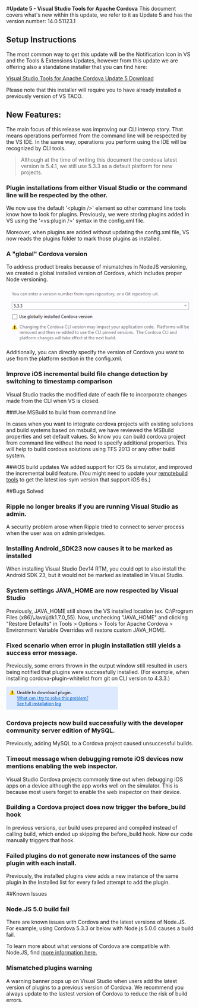<properties pageTitle="Release Notes for Update 5"
  description="Release notes for Update 5 of Visual Studio 2015 Tools for Apache Cordova"
  services=""
  documentationCenter=""
  authors="rido-min" />
  <tags
     ms.service="na"
     ms.devlang="javascript"
     ms.topic="article"
     ms.tgt_pltfrm="mobile-multiple"
     ms.workload="na"
     ms.date="12/1/2015"
     ms.author="rmpablos"/>

#**Update 5 - Visual Studio Tools for Apache Cordova**
This document covers what's new within this update, we refer to it as Update 5 and has the version number: 14.0.51123.1

## Setup Instructions
The most common way to get this update will be the Notification Icon in VS and the Tools & Extensions Updates,
however from this update we are offering also a standalone installer that you can find here:

[Visual Studio Tools for Apache Cordova Update 5 Download](http://go.microsoft.com/fwlink/?LinkId=715516)

Please note that this installer will require you to have already installed a previously version of VS TACO.

## New Features:

The main focus of this release was improving our CLI interop story.  That means operations performed from the command line will be respected by the VS IDE. In the same way, operations you perform using the IDE will be recognized by CLI tools.

>Although at the time of writing this document the cordova latest version is 5.4.1, we still use 5.3.3 as a default platform for new projects.

### Plugin installations from either Visual Studio or the command line will be respected by the other. 

We now use the default  '&lt;plugin /&gt;' element so other command line tools know how to look for plugins. Previously, we were storing plugins added in VS using the '&lt;vs:plugin /&gt;' syntax in the config.xml file. 

Moreover, when plugins are added without updating the config.xml file, VS now reads the plugins folder to mark those plugins as installed. 

### A "global" Cordova version

To address product breaks because of mismatches in NodeJS versioning, we created a global installed version of Cordova, which includes proper Node versioning. 

![Global Cordova Version](media/release-update-5/global-cdva-version.png)

Additionally, you can directly specify the version of Cordova you want to use from the platform section in the config.xml.

### Improve iOS incremental build file change detection by switching to timestamp comparison

Visual Studio tracks the modified date of each file to incorporate changes made from the CLI when VS is closed.

###Use MSBuild to build from command line

In cases when you want to integrate cordova projects with existing solutions and build systems based on msbuild, we have reviewed the MSBuild properties and set default values. So know you can build cordova project from command line without the need to specify additional properties. This will help to build cordova solutions using TFS 2013 or any other build system.

###iOS build updates
We added support for iOS 6s simulator, and improved the incremental build feature. (You might need to update your [remotebuild tools](http://taco.tools) to get the latest ios-sym version that support iOS 6s.)

##Bugs Solved

### Ripple no longer breaks if you are running Visual Studio as admin.

A security problem arose when Ripple tried to connect to server process when the user was on admin privledges. 
 
### Installing Android_SDK23 now causes it to be marked as installed

When installing Visual Studio Dev14 RTM, you could opt to also install the Android SDK 23, but it would not be marked as installed in Visual Studio.

### System settings JAVA_HOME are now respected by Visual Studio

Previously, JAVA_HOME still shows the VS installed location (ex. C:\Program Files (x86)\Java\jdk1.7.0_55). Now, unchecking "JAVA_HOME" and clicking "Restore Defaults" in Tools > Options > Tools for Apache Cordova > Environment Variable Overrides will restore custom JAVA_HOME.
 
### Fixed scenario when error in plugin installation still yields a success error message.

Previously, some errors thrown in the output window still resulted in users being notified that plugins were successfully installed. (For example, when installing cordova-plugin-whitelist from git on CLI version to 4.3.3.)

![plugin install error](media/release-update-5/plugin-error.png)

### Cordova projects now build successfully with the developer community server edition of MySQL.

Previously, adding MySQL to a Cordova project caused unsuccessful builds.

### Timeout message when debugging remote iOS devices now mentions enabling the web inspector. 

Visual Studio Cordova projects commonly time out when debugging iOS apps on a device although the app works well on the simulator. This is because most users forget to enable the web inspector on their device.

### Building a Cordova project does now trigger the before_build hook

In previous versions, our build uses prepared and compiled instead of calling build, which ended up skipping the before_build hook. Now our code manually triggers that hook.

### Failed plugins do not generate new instances of the same plugin with each install.

Previously, the installed plugins view adds a new instance of the same plugin in the Installed list for every failed attempt to add the plugin.

##Known Issues

### Node.JS 5.0 build fail

There are known issues with Cordova and the latest versions of Node.JS. For example, using Cordova 5.3.3 or below with Node.js 5.0.0 causes a build fail. 

To learn more about what versions of Cordova are compatible with Node.JS, find [more information here.](../known-issues/known-issues-general#strongbuild-not-executing-when-using-cordova-with-nodejs-500-and-cordova-533-and-belowstrong)

### Mismatched plugins warning

A warning banner pops up on Visual Studio when users add the latest version of plugins to a previous version of Cordova. We recommend you always update to the lastest version of Cordova to reduce the risk of build errors. 